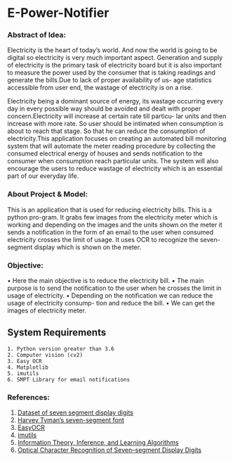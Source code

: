 # E-Power-Notifier

### Abstract of Idea:

Electricity is the heart of today’s world. And now the world is going to be digital so electricity is very much important aspect. Generation and supply of electricity is the primary task of electricity board but it is also important to measure the power used by the consumer that is taking readings and generate the bills.Due to lack of proper availability of us- age statistics accessible from user end, the wastage of electricity is on a rise.


Electricity being a dominant source of energy, its wastage occurring every day in every possible way should be avoided and dealt with proper concern.Electricity will increase at certain rate till particu- lar units and then increase with more rate. So user should be intimated when consumption is about to reach that stage. So that he can reduce the consumption of electricity.This application focuses on creating an automated bill monitoring system that will automate the meter reading procedure by collecting the consumed electrical energy of houses and sends notification to the consumer when consumption reach particular units. The system will also encourage the users to reduce wastage of electricity which is an essential part of our everyday life.

### About Project & Model:

This is an application that is used for reducing electricity bills. This is a python pro-gram. It grabs few images from the electricity meter which is working and depending on the images and the units shown on the meter it sends a notification in the form of an email to the user when consumed electricity crosses the limit of usage. It uses OCR to recognize the seven-segment display which is shown on the meter.

### Objective:

• Here the main objective is to reduce the electricity bill.
• The main purpose is to send the notification to the user when he crosses the limit
in usage of electricity.
• Depending on the notification we can reduce the usage of electricity consump-
tion and reduce the bill.
• We can get the images of electricity meter.

## System Requirements

```
1. Python version greater than 3.6
2. Computer vision (cv2)
3. Easy OCR
4. Matplotlib
5. imutils
6. SMPT Library for email notifications
```

### References:

1. [Dataset of seven segment display digits](http://morgoth.zemris.fer.hr/neuraldigits)
2. [Harvey Tyman’s seven-segment font](http://www.twyman.org.uk/Fonts/)
3. [EasyOCR](https://github.com/JaidedAI/EasyOCR)
4. [imutils](https://libraries.io/pypi/imutils)
5. [Information Theory, Inference, and Learning Algorithms](https://inst.eecs.berkeley.edu//~ee121/sp08/handouts/it.pdf)
6. [Optical Character Recognition of Seven–segment Display Digits ](https://www.researchgate.net/profile/Goran-Molnar/publication/267399974_Optical_Character_Recognition_of_Seven-segment_Display_Digits_Using_Neural_Networks/links/54d084f40cf298d65666fa95/Optical-Character-Recognition-of-Seven-segment-Display-Digits-Using-Neural-Networks.pdf)
